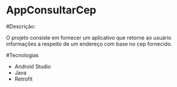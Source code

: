 # AppConsultarCep

#Descrição:

O projeto consiste em fornecer um aplicativo que retorne ao usuário informações a respeito de um endereço com base no cep fornecido.

#Tecnologias

<ul>
  <li>Android Studio</li>
  <li>Java</li>
  <li>Retrofit</li>
</ul>
